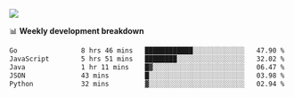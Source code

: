 ![](https://github-readme-stats-v2-three.vercel.app/api/top-langs/?username=akshayxml&theme=dark&hide_border=true&include_all_commits=true&count_private=true&layout=compact&size_weight=0.5&count_weight=0.5&hide=Jupyter%20Notebook%2Cobjective-c%2Cmakefile%2Cc%2Chtml%2Ccss%2Cscss&langs_count=6&exclude_repo=github-readme-stats-v2)

📊 **Weekly development breakdown**
<!--START_SECTION:waka-->

```txt
Go                8 hrs 46 mins   ████████████░░░░░░░░░░░░░   47.90 %
JavaScript        5 hrs 51 mins   ████████░░░░░░░░░░░░░░░░░   32.02 %
Java              1 hr 11 mins    █▓░░░░░░░░░░░░░░░░░░░░░░░   06.47 %
JSON              43 mins         █░░░░░░░░░░░░░░░░░░░░░░░░   03.98 %
Python            32 mins         ▓░░░░░░░░░░░░░░░░░░░░░░░░   02.94 %
```

<!--END_SECTION:waka-->
